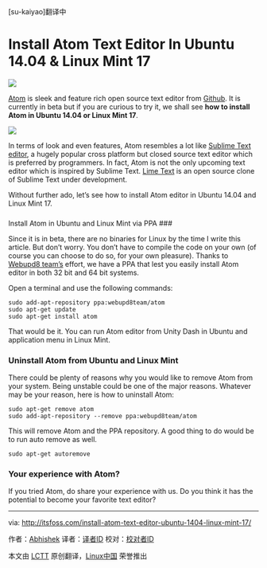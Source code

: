 [su-kaiyao]翻译中

Install Atom Text Editor In Ubuntu 14.04 & Linux Mint 17
================================================================================
![](http://itsfoss.itsfoss.netdna-cdn.com/wp-content/uploads/2014/08/Install_Atom_In_Ubuntu_Linux_Mint.jpeg)

[Atom][1] is sleek and feature rich open source text editor from [Github][2]. It is currently in beta but if you are curious to try it, we shall see **how to install Atom in Ubuntu 14.04 or Linux Mint 17**.

![](http://itsfoss.itsfoss.netdna-cdn.com/wp-content/uploads/2014/08/Atom_Editor.jpeg)

In terms of look and even features, Atom resembles a lot like [Sublime Text editor][3], a hugely popular cross platform but closed source text editor which is preferred by programmers. In fact, Atom is not the only upcoming text editor which is inspired by Sublime Text. [Lime Text][4] is an open source clone of Sublime Text under development.

Without further ado, let’s see how to install Atom editor in Ubuntu 14.04 and Linux Mint 17.
### 
Install Atom in Ubuntu and Linux Mint via PPA ###

Since it is in beta, there are no binaries for Linux by the time I write this article. But don’t worry. You don’t have to compile the code on your own (of course you can choose to do so, for your own pleasure). Thanks to [Webupd8 team’s][5] effort, we have a PPA that lest you easily install Atom editor in both 32 bit and 64 bit systems.

Open a terminal and use the following commands:

    sudo add-apt-repository ppa:webupd8team/atom
    sudo apt-get update
    sudo apt-get install atom

That would be it. You can run Atom editor from Unity Dash in Ubuntu and application menu in Linux Mint.

### Uninstall Atom from Ubuntu and Linux Mint ###

There could be plenty of reasons why you would like to remove Atom from your system. Being unstable could be one of the major reasons. Whatever may be your reason, here is how to uninstall Atom:

    sudo apt-get remove atom
    sudo add-apt-repository --remove ppa:webupd8team/atom

This will remove Atom and the PPA repository. A good thing to do would be to run auto remove as well.

    sudo apt-get autoremove

### Your experience with Atom? ###

If you tried Atom, do share your experience with us. Do you think it has the potential to become your favorite text editor?

--------------------------------------------------------------------------------

via: http://itsfoss.com/install-atom-text-editor-ubuntu-1404-linux-mint-17/

作者：[Abhishek][a]
译者：[译者ID](https://github.com/译者ID)
校对：[校对者ID](https://github.com/校对者ID)

本文由 [LCTT](https://github.com/LCTT/TranslateProject) 原创翻译，[Linux中国](http://linux.cn/) 荣誉推出

[a]:http://itsfoss.com/author/Abhishek/
[1]:https://atom.io/
[2]:https://github.com/
[3]:http://www.sublimetext.com/
[4]:http://itsfoss.com/lime-text-open-source-alternative/
[5]:https://launchpad.net/~nilarimogard/+archive/ubuntu/webupd8
